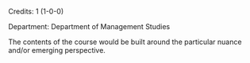 Credits: 1 (1-0-0)

Department: Department of Management Studies

The contents of the course would be built around the particular nuance and/or emerging perspective.
